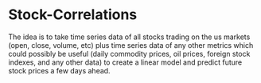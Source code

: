 # Stock-Correlations

The idea is to take time series data of all stocks trading on the us markets (open, close, volume, etc) plus time series data of any other metrics which could possibly be useful (daily commodity prices, oil prices, foreign stock indexes, and any other data) to create a linear model and predict future stock prices a few days ahead.

